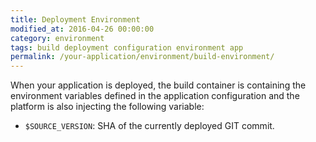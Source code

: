 ```yaml
---
title: Deployment Environment
modified_at: 2016-04-26 00:00:00
category: environment
tags: build deployment configuration environment app
permalink: /your-application/environment/build-environment/
---
```


When your application is deployed, the build container is containing the environment
variables defined in the application configuration and the platform is also injecting
the following variable:

* `$SOURCE_VERSION`: SHA of the currently deployed GIT commit.
